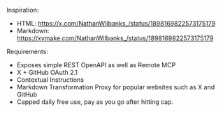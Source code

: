 Inspiration:

- HTML: https://x.com/NathanWilbanks_/status/1898169822573175179
- Markdown: https://xymake.com/NathanWilbanks_/status/1898169822573175179

Requirements:

- Exposes simple REST OpenAPI as well as Remote MCP
- X + GitHub OAuth 2.1
- Contextual Instructions
- Markdown Transformation Proxy for popular websites such as X and GitHub
- Capped daily free use, pay as you go after hitting cap.
